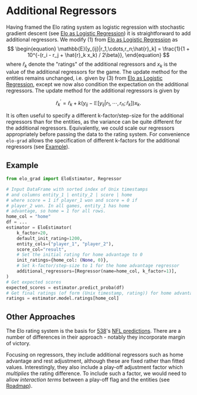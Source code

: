 # Additional Regressors

Having framed the Elo rating system as logistic regression with stochastic gradient descent
(see [Elo as Logistic Regression](../intro.md))
it is straightforward to add additional regressors.
We modify (1) from [Elo as Logistic Regression](../intro.md) as
$$
\begin{equation}
\mathbb{E}[y_{ij}|r_1,\cdots,r_n;\hat{r}_k] = \frac{1}{1 + 10^{-(r_i - r_j + \hat{r}_k x_k) / 2\beta}},
\end{equation}
$$
where $\hat{r}_k$ denote the "ratings" of the additional regressors
and $x_k$ is the value of the additional regressors for the game.
The update method for the entities remains unchanged, i.e. given by (3) from [Elo as Logistic Regression](../intro.md),
except we now also condition the expectation on the additional regressors.
The update method for the additional regressors is given by

$$
\begin{equation}
\hat{r}^\prime_k=\hat{r}_k + k \left(y_{ij} - \mathbb{E}[y_{ij}|r_1,\cdots,r_n;\hat{r}_k]\right)x_k.
\end{equation}
$$

It is often useful to specify a different k-factor/step-size for the additional regressors than for the entities,
as the variance can be quite different for the additional regressors.
Equivalently, we could scale our regressors appropriately before passing the data to the rating system.
For convenience `elo-grad` allows the specification of different k-factors for the additional regressors
(see [Example](additional_regressors.md#example)).

## Example

```python
from elo_grad import EloEstimator, Regressor

# Input DataFrame with sorted index of Unix timestamps
# and columns entity_1 | entity_2 | score | home
# where score = 1 if player_1 won and score = 0 if
# player_2 won. In all games, entity_1 has home
# advantage, so home = 1 for all rows.
home_col = "home"
df = ...
estimator = EloEstimator(
    k_factor=20, 
    default_init_rating=1200,
    entity_cols=("player_1", "player_2"),
    score_col="result",
    # Set the initial rating for home advantage to 0
    init_ratings={home_col: (None, 0)},  
    # Set k-factor/step-size to 1 for the home advantage regressor
    additional_regressors=[Regressor(name=home_col, k_factor=1)],
)
# Get expected scores
expected_scores = estimator.predict_proba(df)
# Get final ratings (of form (Unix timestamp, rating)) for home advantage
ratings = estimator.model.ratings[home_col]
```

## Other Approaches

The Elo rating system is the basis for [538](https://abcnews.go.com/538)'s [NFL predictions](https://fivethirtyeight.com/methodology/how-our-nfl-predictions-work/).
There are a number of differences in their approach - notably they incorporate margin of victory.

Focusing on regressors, they include additional regressors such as home advantage and rest adjustment,
although these are fixed rather than fitted values.
Interestingly, they also include a play-off adjustment factor which *multiplies* the rating difference.
To include such a factor, we would need to allow *interaction terms* between a play-off flag and the entities 
(see [Roadmap](../index.md#compass-roadmap)).
